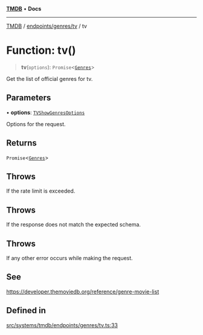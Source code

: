 [**TMDB**](../../../../README.md) • **Docs**

***

[TMDB](../../../../README.md) / [endpoints/genres/tv](../README.md) / tv

# Function: tv()

> **tv**(`options`): `Promise`\<[`Genres`](../../../../structs/Schemas/type-aliases/Genres.md)\>

Get the list of official genres for tv.

## Parameters

• **options**: [`TVShowGenresOptions`](../type-aliases/TVShowGenresOptions.md)

Options for the request.

## Returns

`Promise`\<[`Genres`](../../../../structs/Schemas/type-aliases/Genres.md)\>

## Throws

If the rate limit is exceeded.

## Throws

If the response does not match the expected schema.

## Throws

If any other error occurs while making the request.

## See

https://developer.themoviedb.org/reference/genre-movie-list

## Defined in

[src/systems/tmdb/endpoints/genres/tv.ts:33](https://github.com/Norviah/media-hub/blob/b0accce5c447ccf1a18696f3cb0baef1f5bd16be/src/systems/tmdb/endpoints/genres/tv.ts#L33)
